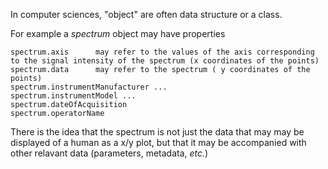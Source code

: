 In computer sciences, "object" are often data structure or a class.

For example a *spectrum* object may have properties
```
spectrum.axis      may refer to the values of the axis corresponding to the signal intensity of the spectrum (x coordinates of the points)
spectrum.data      may refer to the spectrum ( y coordinates of the points)
spectrum.instrumentManufacturer ...
spectrum.instrumentModel ...
spectrum.dateOfAcquisition
spectrum.operatorName
```
There is the idea that the spectrum is not just the data that may may be displayed of a human as a x/y plot, but that it may be accompanied with other relavant data (parameters, metadata, *etc.*)

